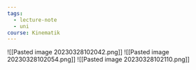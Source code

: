 ```yaml
---
tags:
  - lecture-note
  - uni
course: Kinematik
---
```

![[Pasted image 20230328102042.png]]
![[Pasted image 20230328102054.png]]
![[Pasted image 20230328102110.png]]

